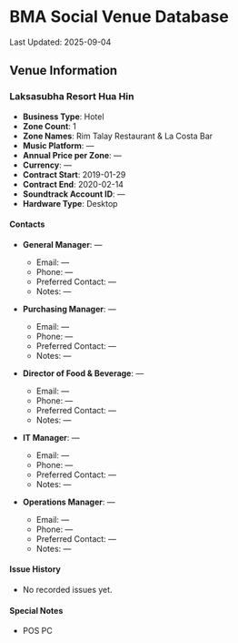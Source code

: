 # BMA Social Venue Database

Last Updated: 2025-09-04

## Venue Information

### Laksasubha Resort Hua Hin
- **Business Type**: Hotel
- **Zone Count**: 1
- **Zone Names**: Rim Talay Restaurant & La Costa Bar
- **Music Platform**: —
- **Annual Price per Zone**: —
- **Currency**: —
- **Contract Start**: 2019-01-29
- **Contract End**: 2020-02-14
- **Soundtrack Account ID**: —
- **Hardware Type**: Desktop

#### Contacts
- **General Manager**: —
  - Email: —
  - Phone: —
  - Preferred Contact: —
  - Notes: —

- **Purchasing Manager**: —
  - Email: —
  - Phone: —
  - Preferred Contact: —
  - Notes: —

- **Director of Food & Beverage**: —
  - Email: —
  - Phone: —
  - Preferred Contact: —
  - Notes: —

- **IT Manager**: —
  - Email: —
  - Phone: —
  - Preferred Contact: —
  - Notes: —

- **Operations Manager**: —
  - Email: —
  - Phone: —
  - Preferred Contact: —
  - Notes: —

#### Issue History
- No recorded issues yet.

#### Special Notes
- POS PC
